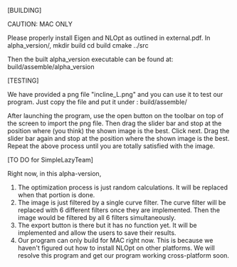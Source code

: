 [BUILDING]

CAUTION: MAC ONLY

Please properly install Eigen and NLOpt as outlined in external.pdf.
In alpha_version/,
	mkdir build
	cd build
	cmake ../src

Then the built alpha_version executable can be found at:
	build/assemble/alpha_version


[TESTING]

We have provided a png file "incline_L.png" and you can use it to test our program.
Just copy the file and put it under :
	build/assemble/

After launching the program, use the open button on the toolbar on top of the screen to import the png file.
Then drag the slider bar and stop at the position where (you think) the shown image is the best.
Click next.
Drag the slider bar again and stop at the position where the shown image is the best.
Repeat the above process until you are totally satisfied with the image.

[TO DO for SimpleLazyTeam]

Right now, in this alpha-version,
1. The optimization process is just random calculations.
   It will be replaced when that portion is done.
2. The image is just filtered by a single curve filter.
   The curve filter will be replaced with 6 different filters once they are implemented.
   Then the image would be filtered by all 6 filters simultaneously.
3. The export button is there but it has no function yet.
   It will be implemented and allow the users to save their results.
4. Our program can only build for MAC right now.
   This is because we haven't figured out how to install NLOpt on other platforms.
   We will resolve this program and get our program working cross-platform soon.
